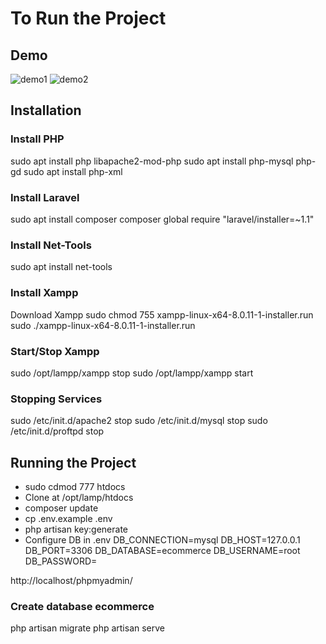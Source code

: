 # To Run the Project
## Demo
![demo1](images/gifs/demo1.png)<bnr />
![demo2](images/gifs/demo2.png)<bnr />

## Installation

### Install PHP
sudo apt install php libapache2-mod-php
sudo apt install php-mysql php-gd
sudo apt install php-xml

### Install Laravel
sudo apt install composer
composer global require "laravel/installer=~1.1"


### Install Net-Tools
sudo apt install net-tools

### Install Xampp
Download Xampp
sudo chmod 755 xampp-linux-x64-8.0.11-1-installer.run 
sudo ./xampp-linux-x64-8.0.11-1-installer.run 

### Start/Stop Xampp
sudo /opt/lampp/xampp stop
sudo /opt/lampp/xampp start

### Stopping Services
sudo /etc/init.d/apache2 stop
sudo /etc/init.d/mysql stop 
sudo /etc/init.d/proftpd stop

## Running the Project
* sudo cdmod 777 htdocs
* Clone at /opt/lamp/htdocs 
* composer update
* cp .env.example .env
* php artisan key:generate
* Configure DB in .env
    DB_CONNECTION=mysql
    DB_HOST=127.0.0.1
    DB_PORT=3306
    DB_DATABASE=ecommerce
    DB_USERNAME=root
    DB_PASSWORD=

http://localhost/phpmyadmin/
### Create database ecommerce
php artisan migrate
php artisan serve
	
